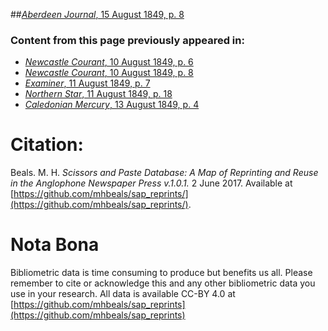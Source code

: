 ##[*Aberdeen Journal*, 15 August 1849, p. 8](https://mhbeals.github.io/sap_html/Aberdeen-Journal/Aberdeen-Journal-15-August-1849-p-8)

### Content from this page previously appeared in:
+ [*Newcastle Courant*, 10 August 1849, p. 6](https://mhbeals.github.io/sap_html/Newcastle-Courant/Newcastle-Courant-10-August-1849-p-6)
+ [*Newcastle Courant*, 10 August 1849, p. 8](https://mhbeals.github.io/sap_html/Newcastle-Courant/Newcastle-Courant-10-August-1849-p-8)
+ [*Examiner*, 11 August 1849, p. 7](https://mhbeals.github.io/sap_html/Examiner/Examiner-11-August-1849-p-7)
+ [*Northern Star*, 11 August 1849, p. 18](https://mhbeals.github.io/sap_html/Northern-Star/Northern-Star-11-August-1849-p-18)
+ [*Caledonian Mercury*, 13 August 1849, p. 4](https://mhbeals.github.io/sap_html/Caledonian-Mercury/Caledonian-Mercury-13-August-1849-p-4)
                    
# Citation: 

Beals. M. H. *Scissors and Paste Database: A Map of Reprinting and Reuse in the Anglophone Newspaper Press v.1.0.1.* 2 June 2017. Available at [https://github.com/mhbeals/sap_reprints/](https://github.com/mhbeals/sap_reprints/). 
                    
# Nota Bona

Bibliometric data is time consuming to produce but benefits us all. Please remember to cite or acknowledge this and any other bibliometric data you use in your research. All data is available CC-BY 4.0 at [https://github.com/mhbeals/sap_reprints](https://github.com/mhbeals/sap_reprints)